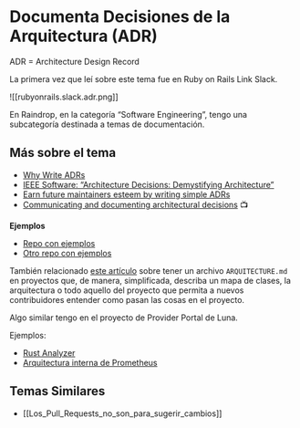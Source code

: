 # Documenta Decisiones de la Arquitectura (ADR)

ADR = Architecture Design Record

La primera vez que leí sobre este tema fue en Ruby on Rails Link Slack. 

![[rubyonrails.slack.adr.png]]

En Raindrop, en la categoría “Software Engineering”, tengo una subcategoría destinada a temas de documentación.

## Más sobre el tema

- [Why Write ADRs](https://github.blog/2020-08-13-why-write-adrs/)
- [IEEE Software: “Architecture Decisions: Demystifying Architecture”](https://personal.utdallas.edu/~chung/SA/zz-Impreso-architecture_decisions-tyree-05.pdf)
- [Earn future maintainers esteem by writing simple ADRs](https://understandlegacycode.com/blog/earn-maintainers-esteem-with-adrs/)
- [Communicating and documenting architectural decisions](https://www.youtube.com/watch?v=rwfXkSjFhzc) 📺 

**Ejemplos**

- [Repo con ejemplos](https://github.com/alphagov/publishing-api/blob/master/docs/arch/adr-001-use-event-sourcing-pattern.md)
- [Otro repo con ejemplos](https://github.com/joelparkerhenderson/architecture_decision_record)

También relacionado [este artículo](https://matklad.github.io/2021/02/06/ARCHITECTURE.md.html) sobre tener un archivo `ARQUITECTURE.md` en proyectos que, de manera, simplificada, describa un mapa de clases, la arquitectura o todo aquello del proyecto que permita a nuevos contribuidores entender como pasan las cosas en el proyecto.

Algo similar tengo en el proyecto de Provider Portal de Luna.

Ejemplos:

- [Rust Analyzer](https://github.com/rust-analyzer/rust-analyzer/blob/d7c99931d05e3723d878bea5dc26766791fa4e69/docs/dev/architecture.md)
- [Arquitectura interna de Prometheus](https://github.com/prometheus/prometheus/blob/master/documentation/internal_architecture.md)

## Temas Similares

- [[Los_Pull_Requests_no_son_para_sugerir_cambios]]

